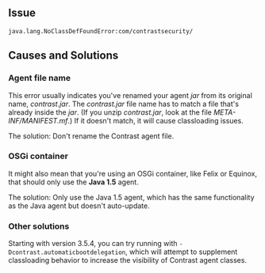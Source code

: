 <!--
title: "Why Do I See The "NoClassDefFoundError"?"
description: "Explanation of the "NoClassDefFoundError""
tags: "troubleshoot java agent NoClassDefFoundError"
-->

## Issue

```
java.lang.NoClassDefFoundError:com/contrastsecurity/
```

## Causes and Solutions 

### Agent file name

This error usually indicates you've renamed your agent *jar* from its original name, *contrast.jar*. The *contrast.jar* file name has to match a file that's already inside the *jar*. (If you unzip *contrast.jar*, look at the file *META-INF/MANIFEST.mf*.) If it doesn't match, it will cause classloading issues. 

The solution: Don't rename the Contrast agent file. 

### OSGi container

It might also mean that you're using an OSGi container, like Felix or Equinox, that should only use the **Java 1.5** agent.

The solution: Only use the Java 1.5 agent, which has the same functionality as the Java agent but doesn't auto-update.

### Other solutions 

Starting with version 3.5.4, you can try running with `-Dcontrast.automaticbootdelegation`, which will attempt to supplement classloading behavior to increase the visibility of Contrast agent classes.

